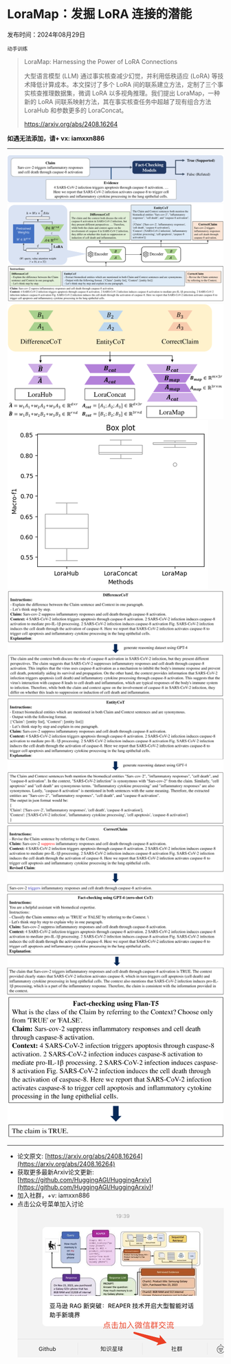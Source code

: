 # LoraMap：发掘 LoRA 连接的潜能
发布时间：2024年08月29日

`动手训练`
> LoraMap: Harnessing the Power of LoRA Connections
>
> 大型语言模型 (LLM) 通过事实核查减少幻觉，并利用低秩适应 (LoRA) 等技术降低计算成本。本文探讨了多个 LoRA 间的联系建立方法，定制了三个事实核查推理数据集，微调 LoRA 以多视角推理。我们提出 LoraMap，一种新的 LoRA 间联系映射方法，其在事实核查任务中超越了现有组合方法 LoraHub 和参数更多的 LoraConcat。
>
> https://arxiv.org/abs/2408.16264

**如遇无法添加，请+ vx: iamxxn886**
<hr />

![](https://raw.githubusercontent.com/HuggingAGI/HuggingArxiv/main/paper_images/2408.16264/x1.png)
![](https://raw.githubusercontent.com/HuggingAGI/HuggingArxiv/main/paper_images/2408.16264/x2.png)
![](https://raw.githubusercontent.com/HuggingAGI/HuggingArxiv/main/paper_images/2408.16264/x3.png)
![](https://raw.githubusercontent.com/HuggingAGI/HuggingArxiv/main/paper_images/2408.16264/fig4.png)
![](https://raw.githubusercontent.com/HuggingAGI/HuggingArxiv/main/paper_images/2408.16264/x4.png)
![](https://raw.githubusercontent.com/HuggingAGI/HuggingArxiv/main/paper_images/2408.16264/x5.png)
![](https://raw.githubusercontent.com/HuggingAGI/HuggingArxiv/main/paper_images/2408.16264/x6.png)
![](https://raw.githubusercontent.com/HuggingAGI/HuggingArxiv/main/paper_images/2408.16264/x7.png)
![](https://raw.githubusercontent.com/HuggingAGI/HuggingArxiv/main/paper_images/2408.16264/x8.png)

<hr />

- 论文原文: [https://arxiv.org/abs/2408.16264](https://arxiv.org/abs/2408.16264)
- 获取更多最新Arxiv论文更新: [https://github.com/HuggingAGI/HuggingArxiv](https://github.com/HuggingAGI/HuggingArxiv)!
- 加入社群，+v: iamxxn886
- 点击公众号菜单加入讨论
![](https://raw.githubusercontent.com/HuggingAGI/wx_assets/main/2024/07/31/1722434818326-94339e92-22f1-4472-9d27-fed232f70b5d.jpeg)